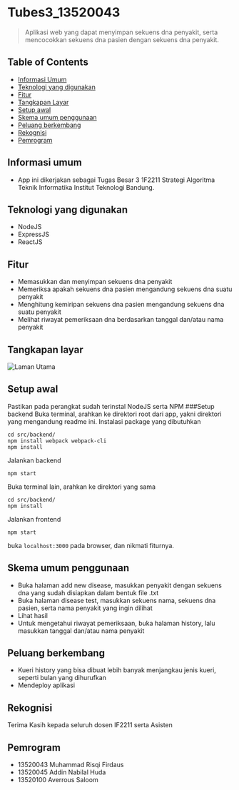 # Tubes3_13520043
> Aplikasi web yang dapat menyimpan sekuens dna penyakit, serta mencocokkan sekuens dna pasien dengan sekuens dna penyakit.

## Table of Contents
* [Informasi Umum](#informasi-umum)
* [Teknologi yang digunakan](#teknologi-yang-digunakan)
* [Fitur](#fitur)
* [Tangkapan Layar](#tangkapan-layar)
* [Setup awal](#setup-awal)
* [Skema umum penggunaan](#skema-umum-penggunaan)
* [Peluang berkembang](#peluang-berkembang)
* [Rekognisi](#rekognisi)
* [Pemrogram](#pemrogram)
<!-- * [License](#license) -->


## Informasi umum
- App ini dikerjakan sebagai Tugas Besar 3 1F2211 Strategi Algoritma Teknik Informatika Institut Teknologi Bandung.
<!-- You don't have to answer all the questions - just the ones relevant to your project. -->


## Teknologi yang digunakan
- NodeJS
- ExpressJS
- ReactJS


## Fitur
- Memasukkan dan menyimpan sekuens dna penyakit
- Memeriksa apakah sekuens dna pasien mengandung sekuens dna suatu penyakit
- Menghitung kemiripan sekuens dna pasien mengandung sekuens dna suatu penyakit
- Melihat riwayat pemeriksaan dna berdasarkan tanggal dan/atau nama penyakit


## Tangkapan layar
![Laman Utama](./img/lamanutama.png)
<!-- If you have screenshots you'd like to share, include them here. -->


## Setup awal
Pastikan pada perangkat sudah terinstal NodeJS serta NPM
###Setup backend
Buka terminal, arahkan ke direktori root dari app, yakni direktori yang mengandung readme ini. Instalasi package yang dibutuhkan
```
cd src/backend/
npm install webpack webpack-cli
npm install
```
Jalankan backend
```
npm start
```
Buka terminal lain, arahkan ke direktori yang sama
```
cd src/backend/
npm install
```
Jalankan frontend
```
npm start
```
buka `localhost:3000` pada browser, dan nikmati fiturnya.



## Skema umum penggunaan
- Buka halaman add new disease, masukkan penyakit dengan sekuens dna yang sudah disiapkan dalam bentuk file .txt
- Buka halaman disease test, masukkan sekuens nama, sekuens dna pasien, serta nama penyakit yang ingin dilihat
- Lihat hasil
- Untuk mengetahui riwayat pemeriksaan, buka halaman history, lalu masukkan tanggal dan/atau nama penyakit


## Peluang berkembang
- Kueri history yang bisa dibuat lebih banyak menjangkau jenis kueri, seperti bulan yang dihurufkan
- Mendeploy aplikasi


## Rekognisi
Terima Kasih kepada seluruh dosen IF2211 serta Asisten 


## Pemrogram
- 13520043 Muhammad Risqi Firdaus
- 13520045 Addin Nabilal Huda
- 13520100 Averrous Saloom


<!-- Optional -->
<!-- ## License -->
<!-- This project is open source and available under the [... License](). -->

<!-- You don't have to include all sections - just the one's relevant to your project -->
